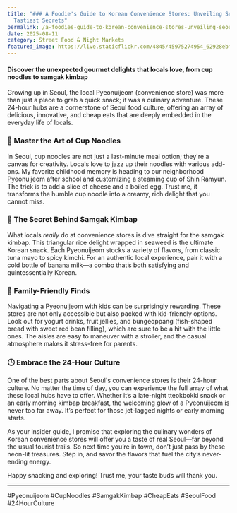 ```yaml
---
title: "### A Foodie's Guide to Korean Convenience Stores: Unveiling Seoul's
  Tastiest Secrets"
permalink: /a-foodies-guide-to-korean-convenience-stores-unveiling-seouls-tastiest-secrets/
date: 2025-08-11
category: Street Food & Night Markets
featured_image: https://live.staticflickr.com/4845/45975274954_62928ebfbd.jpg
---
```


#### Discover the unexpected gourmet delights that locals love, from cup noodles to samgak kimbap

Growing up in Seoul, the local Pyeonuijeom (convenience store) was more than just a place to grab a quick snack; it was a culinary adventure. These 24-hour hubs are a cornerstone of Seoul food culture, offering an array of delicious, innovative, and cheap eats that are deeply embedded in the everyday life of locals.

### 🍜 Master the Art of Cup Noodles

In Seoul, cup noodles are not just a last-minute meal option; they're a canvas for creativity. Locals love to jazz up their noodles with various add-ons. My favorite childhood memory is heading to our neighborhood Pyeonuijeom after school and customizing a steaming cup of Shin Ramyun. The trick is to add a slice of cheese and a boiled egg. Trust me, it transforms the humble cup noodle into a creamy, rich delight that you cannot miss.

### 🍙 The Secret Behind Samgak Kimbap

What locals *really* do at convenience stores is dive straight for the samgak kimbap. This triangular rice delight wrapped in seaweed is the ultimate Korean snack. Each Pyeonuijeom stocks a variety of flavors, from classic tuna mayo to spicy kimchi. For an authentic local experience, pair it with a cold bottle of banana milk—a combo that’s both satisfying and quintessentially Korean.

### 🧃 Family-Friendly Finds

Navigating a Pyeonuijeom with kids can be surprisingly rewarding. These stores are not only accessible but also packed with kid-friendly options. Look out for yogurt drinks, fruit jellies, and bungeoppang (fish-shaped bread with sweet red bean filling), which are sure to be a hit with the little ones. The aisles are easy to maneuver with a stroller, and the casual atmosphere makes it stress-free for parents.

### 🕒 Embrace the 24-Hour Culture

One of the best parts about Seoul's convenience stores is their 24-hour culture. No matter the time of day, you can experience the full array of what these local hubs have to offer. Whether it’s a late-night tteokbokki snack or an early morning kimbap breakfast, the welcoming glow of a Pyeonuijeom is never too far away. It’s perfect for those jet-lagged nights or early morning starts.

As your insider guide, I promise that exploring the culinary wonders of Korean convenience stores will offer you a taste of real Seoul—far beyond the usual tourist trails. So next time you’re in town, don’t just pass by these neon-lit treasures. Step in, and savor the flavors that fuel the city’s never-ending energy.

Happy snacking and exploring! Trust me, your taste buds will thank you.

---

#Pyeonuijeom #CupNoodles #SamgakKimbap #CheapEats #SeoulFood #24HourCulture